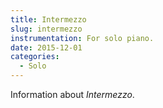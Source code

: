 ```yaml
---
title: Intermezzo
slug: intermezzo
instrumentation: For solo piano.
date: 2015-12-01
categories:
  - Solo
---
```

Information about _Intermezzo_.
